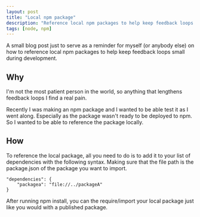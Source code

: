 ```yaml
---
layout: post
title: "Local npm package"
description: "Reference local npm packages to help keep feedback loops smaller"
tags: [node, npm]
---
```


A small blog post just to serve as a reminder for myself (or anybody else) on how to reference local npm packages to help keep feedback loops small during development.

## Why

I'm not the most patient person in the world, so anything that lengthens feedback loops I find a real pain.

Recently I was making an npm package and I wanted to be able test it as I went along. Especially as the package wasn't ready to be deployed to npm. So I wanted to be able to reference the package locally.

## How

To reference the local package, all you need to do is to add it to your list of dependencies with the following syntax. Making sure that the file path is the package.json of the package you want to import.

```
"dependencies": {
    "packagea": "file://../packageA"
}
```

After running npm install, you can the require/import your local package just like you would with a published package.



